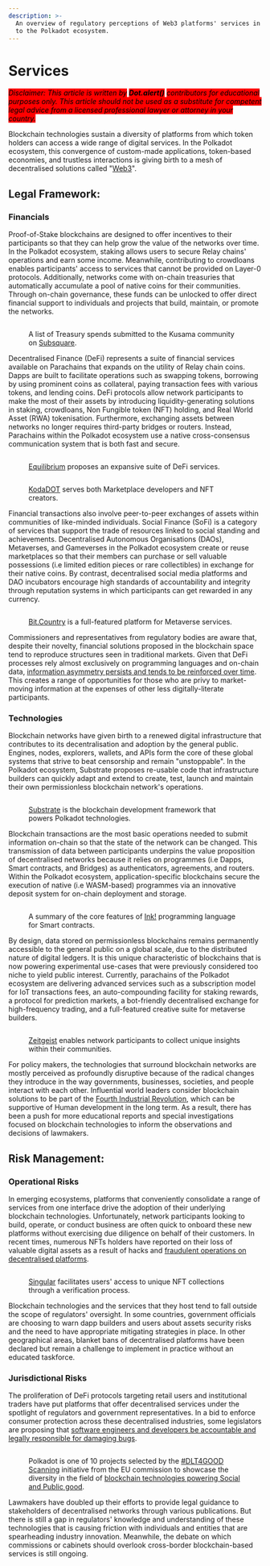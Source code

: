 ```yaml
---
description: >-
  An overview of regulatory perceptions of Web3 platforms' services in relation
  to the Polkadot ecosystem.
---
```


# Services

_<mark style="background-color:red;">Disclaimer: This article is written by</mark> <mark style="background-color:red;"></mark><mark style="background-color:red;">**Dot.alert()**</mark> <mark style="background-color:red;"></mark><mark style="background-color:red;">contributors for educational purposes only. This article should not be used as a substitute for competent legal advice from a licensed professional lawyer or attorney in your country.</mark>_



Blockchain technologies sustain a diversity of platforms from which token holders can access a wide range of digital services. In the Polkadot ecosystem, this convergence of custom-made applications, token-based economies, and trustless interactions is giving birth to a mesh of decentralised solutions called "[Web3](https://gavofyork.medium.com/why-we-need-web-3-0-5da4f2bf95ab)".



## Legal Framework:&#x20;

### Financials

Proof-of-Stake blockchains are designed to offer incentives to their participants so that they can help grow the value of the networks over time. In the Polkadot ecosystem, staking allows users to secure Relay chains' operations and earn some income. Meanwhile, contributing to crowdloans enables participants' access to services that cannot be provided on Layer-0 protocols. Additionally, networks come with on-chain treasuries that automatically accumulate a pool of native coins for their communities. Through on-chain governance, these funds can be unlocked to offer direct financial support to individuals and projects that build, maintain, or promote the networks.&#x20;

<figure><img src="../../../.gitbook/assets/R_PTreasuries.JPG" alt=""><figcaption><p>A list of Treasury spends submitted to the Kusama community on <a href="https://kusama.subsquare.io/referenda">Subsquare</a>.</p></figcaption></figure>

Decentralised Finance (DeFi) represents a suite of financial services available on Parachains that expands on the utility of Relay chain coins. Dapps are built to facilitate operations such as swapping tokens, borrowing by using prominent coins as collateral, paying transaction fees with various tokens, and lending coins. DeFi protocols allow network participants to make the most of their assets by introducing liquidity-generating solutions in staking, crowdloans, Non Fungible token (NFT) holding, and Real World Asset (RWA) tokenisation.  Furthermore, exchanging assets between networks no longer requires third-party bridges or routers. Instead, Parachains within the Polkadot ecosystem use a native cross-consensus communication system that is both fast and secure.&#x20;

<figure><img src="../../../.gitbook/assets/R_PEquilibrium.JPG" alt=""><figcaption><p><a href="https://equilibrium.io/">Equilibrium</a> proposes an expansive suite of DeFi services.</p></figcaption></figure>

<figure><img src="../../../.gitbook/assets/R_PKodaDot.JPG" alt=""><figcaption><p><a href="https://kodadot.xyz/">KodaDOT</a> serves both Marketplace developers and NFT creators. </p></figcaption></figure>

Financial transactions also involve peer-to-peer exchanges of assets within communities of like-minded individuals. Social Finance (SoFi) is a category of services that support the trade of resources linked to social standing and achievements. Decentralised Autonomous Organisations (DAOs), Metaverses, and Gameverses in the Polkadot ecosystem create or reuse marketplaces so that their members can purchase or sell valuable possessions (i.e limited edition pieces or rare collectibles) in exchange for their native coins. By contrast, decentralised social media platforms and DAO incubators encourage high standards of accountability and integrity through reputation systems in which participants can get rewarded in any currency.

<figure><img src="../../../.gitbook/assets/R_PBitCountry.JPG" alt=""><figcaption><p><a href="https://bit.country/">Bit.Country</a> is a full-featured platform for Metaverse services.</p></figcaption></figure>

Commissioners and representatives from regulatory bodies are aware that, despite their novelty, financial solutions proposed in the blockchain space tend to reproduce structures seen in traditional markets. Given that DeFi processes rely almost exclusively on programming languages and on-chain data, [information asymmetry persists and tends to be reinforced over time](https://www.sec.gov/news/statement/crenshaw-defi-20211109). This creates a range of opportunities for those who are privy to market-moving information at the expenses of other less digitally-literate participants.&#x20;



### Technologies

Blockchain networks have given birth to a renewed digital infrastructure that contributes to its decentralisation and adoption by the general public. Engines, nodes, explorers, wallets, and APIs form the core of these global systems that strive to beat censorship and remain "unstoppable". In the Polkadot ecosystem, Substrate proposes re-usable code that infrastructure builders can quickly adapt and extend to create, test, launch and maintain their own permissionless blockchain network's operations.&#x20;

<figure><img src="../../../.gitbook/assets/R_PSubstrate.JPG" alt=""><figcaption><p><a href="https://substrate.io/technology/future-proof/">Substrate</a> is the blockchain development framework that powers Polkadot technologies.</p></figcaption></figure>

Blockchain transactions are the most basic operations needed to submit information on-chain so that the state of the network can be changed. This transmission of data between participants underpins the value proposition of decentralised networks because it relies on programmes (i.e Dapps, Smart contracts, and Bridges) as authenticators, agreements, and routers. Within the Polkadot ecosystem, application-specific blockchains secure the execution of native (i.e WASM-based) programmes via an innovative deposit system for on-chain deployment and storage.

<figure><img src="../../../.gitbook/assets/R_PParityInk.JPG" alt=""><figcaption><p>A summary of the core features of <a href="https://use.ink/">Ink!</a> programming language for Smart contracts.</p></figcaption></figure>

By design, data stored on permissionless blockchains remains permanently accessible to the general public on a global scale, due to the distributed nature of digital ledgers. It is this unique characteristic of blockchains that is now powering experimental use-cases that were previously considered too niche to yield public interest. Currently, parachains of the Polkadot ecosystem are delivering advanced services such as a subscription model for IoT transactions fees, an auto-compounding facility for staking rewards, a protocol for prediction markets, a bot-friendly decentralised exchange for high-frequency trading, and a full-featured creative suite for metaverse builders.

<figure><img src="../../../.gitbook/assets/R_PZeitgeist.JPG" alt=""><figcaption><p><a href="https://zeitgeist.pm/">Zeitgeist</a> enables network participants to collect unique insights within their communities.</p></figcaption></figure>

For policy makers, the technologies that surround blockchain networks are mostly perceived as profoundly disruptive because of the radical changes they introduce in the way governments, businesses, societies, and people interact with each other.  Influential world leaders consider blockchain solutions to be part of the [Fourth Industrial Revolution](https://www.weforum.org/about/the-fourth-industrial-revolution-by-klaus-schwab), which can be supportive of Human development in the long term. As a result, there has been a push for more educational reports and special investigations focused on blockchain technologies to inform the observations and decisions of lawmakers.



## Risk Management:

### Operational Risks

In emerging ecosystems, platforms that conveniently consolidate a range of services from one interface drive the adoption of their underlying blockchain technologies. Unfortunately, network participants looking to build, operate, or conduct business are often quick to onboard these new platforms without exercising due diligence on behalf of their customers. In recent times, numerous NFTs holders have reported on their loss of valuable digital assets as a result of hacks and [fraudulent operations on decentralised platforms](https://www.justice.gov/usao-edny/pr/non-fungible-token-nft-developer-charged-multi-million-dollar-international-fraud).&#x20;

<figure><img src="../../../.gitbook/assets/R_PSingular.JPG" alt=""><figcaption><p><a href="https://singular.rmrk.app/">Singular</a> facilitates users' access to unique NFT collections through a verification process.</p></figcaption></figure>

Blockchain technologies and the services that they host tend to fall outside the scope of regulators' oversight. In some countries, government officials are choosing to warn dapp builders and users about assets security risks and the need to have appropriate mitigating strategies in place. In other geographical areas, blanket bans of decentralised platforms have been declared but remain a challenge to implement in practice without an educated taskforce.&#x20;



### Jurisdictional Risks

The proliferation of DeFi protocols targeting retail users and institutional traders have put platforms that offer decentralised services under the spotlight of regulators and government representatives. In a bid to enforce consumer protection across these decentralised industries, some legislators are proposing that [software engineers and developers be accountable and legally responsible for damaging bugs](https://www.linkedin.com/pulse/how-commission-set-out-torpedo-web3-without-even-realizing-?trk=public\_post-content\_share-article).&#x20;

<figure><img src="../../../.gitbook/assets/R_PDOTEU.JPG" alt=""><figcaption><p>Polkadot is one of 10 projects selected by the <a href="https://knowledge4policy.ec.europa.eu/foresight/topic/dlt4good-scanning_en">#DLT4GOOD Scanning</a> initiative from the EU commission to showcase the diversity in the field of <a href="https://publications.jrc.ec.europa.eu/repository/bitstream/JRC121675/jrc121675_dlt4good_scanning_the_european_ecosystem_online.pdf">blockchain technologies powering Social and Public good</a>.</p></figcaption></figure>

Lawmakers have doubled up their efforts to provide legal guidance to stakeholders of decentralised networks through various publications. But there is still a gap in regulators' knowledge and understanding of these technologies that is causing friction with individuals and entities that are spearheading industry innovation. Meanwhile, the debate on which commissions or cabinets should overlook cross-border blockchain-based services is still ongoing.

